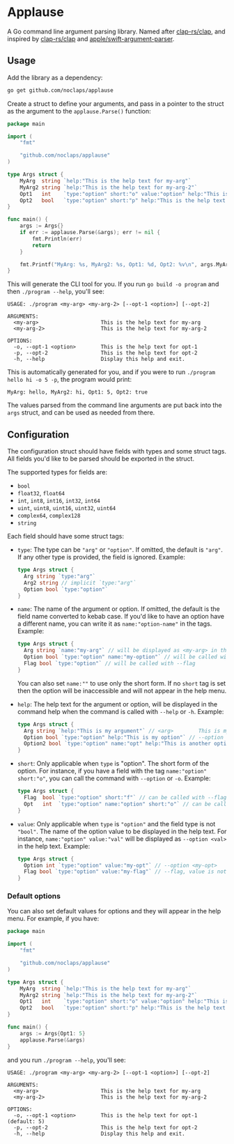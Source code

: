 # Applause

A Go command line argument parsing library. Named after [clap-rs/clap](https://github.com/clap-rs/clap), and inspired by [clap-rs/clap](https://github.com/clap-rs/clap) and [apple/swift-argument-parser](https://github.com/apple/swift-argument-parser).

## Usage

Add the library as a dependency:

```sh
go get github.com/noclaps/applause
```

Create a struct to define your arguments, and pass in a pointer to the struct as the argument to the `applause.Parse()` function:

```go
package main

import (
	"fmt"

	"github.com/noclaps/applause"
)

type Args struct {
	MyArg  string `help:"This is the help text for my-arg"`
	MyArg2 string `help:"This is the help text for my-arg-2"`
	Opt1   int    `type:"option" short:"o" value:"option" help:"This is the help text for opt-1"`
	Opt2   bool   `type:"option" short:"p" help:"This is the help text for opt-2"`
}

func main() {
	args := Args{}
	if err := applause.Parse(&args); err != nil {
		fmt.Println(err)
		return
	}

	fmt.Printf("MyArg: %s, MyArg2: %s, Opt1: %d, Opt2: %v\n", args.MyArg, args.MyArg2, args.Opt1, args.Opt2)
}
```

This will generate the CLI tool for you. If you run `go build -o program` and then `./program --help`, you'll see:

```
USAGE: ./program <my-arg> <my-arg-2> [--opt-1 <option>] [--opt-2]

ARGUMENTS:
  <my-arg>                    This is the help text for my-arg
  <my-arg-2>                  This is the help text for my-arg-2

OPTIONS:
  -o, --opt-1 <option>        This is the help text for opt-1
  -p, --opt-2                 This is the help text for opt-2
  -h, --help                  Display this help and exit.
```

This is automatically generated for you, and if you were to run `./program hello hi -o 5 -p`, the program would print:

```
MyArg: hello, MyArg2: hi, Opt1: 5, Opt2: true
```

The values parsed from the command line arguments are put back into the `args` struct, and can be used as needed from there.

## Configuration

The configuration struct should have fields with types and some struct tags. All fields you'd like to be parsed should be exported in the struct.

The supported types for fields are:

- `bool`
- `float32`, `float64`
- `int`, `int8`, `int16`, `int32`, `int64`
- `uint`, `uint8`, `uint16`, `uint32`, `uint64`
- `complex64`, `complex128`
- `string`

Each field should have some struct tags:

- `type`: The type can be `"arg"` or `"option"`. If omitted, the default is `"arg"`. If any other type is provided, the field is ignored. Example:

  ```go
  type Args struct {
    Arg string `type:"arg"`
    Arg2 string // implicit `type:"arg"`
    Option bool `type:"option"`
  }
  ```

- `name`: The name of the argument or option. If omitted, the default is the field name converted to kebab case. If you'd like to have an option have a different name, you can write it as `name:"option-name"` in the tags. Example:

  ```go
  type Args struct {
    Arg string `name:"my-arg"` // will be displayed as <my-arg> in the help text
    Option bool `type:"option" name:"my-option"` // will be called with --my-option
    Flag bool `type:"option"` // will be called with --flag
  }
  ```

  You can also set `name:""` to use only the short form. If no `short` tag is set then the option will be inaccessible and will not appear in the help menu.

- `help`: The help text for the argument or option, will be displayed in the command help when the command is called with `--help` or `-h`. Example:

  ```go
  type Args struct {
    Arg string `help:"This is my argument"` // <arg>        This is my argument
    Option bool `type:"option" help:"This is my option"` // --option        This is my option
    Option2 bool `type:"option" name:"opt" help:"This is another option"` // --opt        This is another option
  }
  ```

- `short`: Only applicable when `type` is "option". The short form of the option. For instance, if you have a field with the tag `name:"option" short:"o"`, you can call the command with `--option` or `-o`. Example:

  ```go
  type Args struct {
    Flag  bool `type:"option" short:"f"` // can be called with --flag or -f
    Opt   int  `type:"option" name:"option" short:"o"` // can be called with --option <opt> or -o <opt>
  }
  ```

- `value`: Only applicable when `type` is `"option"` and the field type is not `"bool"`. The name of the option value to be displayed in the help text. For instance, `name:"option" value:"val"` will be displayed as `--option <val>` in the help text. Example:

  ```go
  type Args struct {
    Option int `type:"option" value:"my-opt"` // --option <my-opt>
    Flag bool `type:"option" value:"my-flag"` // --flag, value is not applicable when the field type is "bool"
  }
  ```

### Default options

You can also set default values for options and they will appear in the help menu. For example, if you have:

```go
package main

import (
	"fmt"

	"github.com/noclaps/applause"
)

type Args struct {
	MyArg  string `help:"This is the help text for my-arg"`
	MyArg2 string `help:"This is the help text for my-arg-2"`
	Opt1   int    `type:"option" short:"o" value:"option" help:"This is the help text for opt-1"`
	Opt2   bool   `type:"option" short:"p" help:"This is the help text for opt-2"`
}

func main() {
	args := Args{Opt1: 5}
	applause.Parse(&args)
}
```

and you run `./program --help`, you'll see:

```
USAGE: ./program <my-arg> <my-arg-2> [--opt-1 <option>] [--opt-2]

ARGUMENTS:
  <my-arg>                    This is the help text for my-arg
  <my-arg-2>                  This is the help text for my-arg-2

OPTIONS:
  -o, --opt-1 <option>        This is the help text for opt-1 (default: 5)
  -p, --opt-2                 This is the help text for opt-2
  -h, --help                  Display this help and exit.
```
